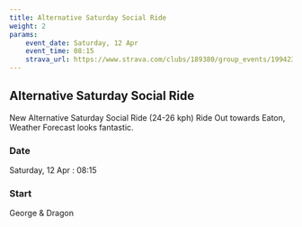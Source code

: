 ```yaml
---
title: Alternative Saturday Social Ride
weight: 2
params:
    event_date: Saturday, 12 Apr
    event_time: 08:15
    strava_url: https://www.strava.com/clubs/189380/group_events/1994239
---
```


## Alternative Saturday Social Ride 

New Alternative Saturday Social Ride (24-26 kph)
Ride Out towards Eaton, Weather Forecast looks fantastic.

### Date

Saturday, 12 Apr : 08:15

### Start

George &amp; Dragon


